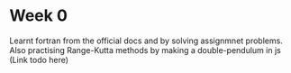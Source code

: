 # Week 0

Learnt fortran from the official docs and by solving assignmnet problems.
Also practising Range-Kutta methods by making a double-pendulum in js (Link todo here)

